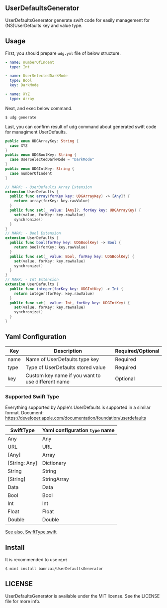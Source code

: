 ## UserDefaultsGenerator
UserDefaultsGenerator generate swift code for easily management for (NS)UserDefaults key and value type.

## Usage
First, you should prepare `udg.yml` file of below structure.

```yml
- name: numberOfIndent
  type: Int

- name: UserSelectedDarkMode
  type: Bool
  key: DarkMode

- name: XYZ
  type: Array
```

Next, and exec below command.
```
$ udg generate 
```

Last, you can confirm result of udg command about generated swift code for managiment UserDefaults.
```swift
public enum UDGArrayKey: String {
  case XYZ
}
public enum UDGBoolKey: String {
  case UserSelectedDarkMode = "DarkMode"
}
public enum UDGIntKey: String {
  case numberOfIndent
}

// MARK: - UserDefaults Array Extension
extension UserDefaults {
  public func array(forKey key: UDGArrayKey) -> [Any]? {
    return array(forKey: key.rawValue)
  }
  public func set(_ value: [Any]?, forKey key: UDGArrayKey) {
    set(value, forKey: key.rawValue)
    synchronize()
  }
}
// MARK: - Bool Extension
extension UserDefaults {
  public func bool(forKey key: UDGBoolKey) -> Bool {
    return bool(forKey: key.rawValue)
  }
  public func set(_ value: Bool, forKey key: UDGBoolKey) {
    set(value, forKey: key.rawValue)
    synchronize()
  }
}
// MARK: - Int Extension
extension UserDefaults {
  public func integer(forKey key: UDGIntKey) -> Int {
    return integer(forKey: key.rawValue)
  }
  public func set(_ value: Int, forKey key: UDGIntKey) {
    set(value, forKey: key.rawValue)
    synchronize()
  }
}

```

## Yaml Configuration 
|  Key  |  Description  |  Required/Optional  |
| ---- | ---- | ---- |
|  name  |  Name of UserDefaults type key  |  Required  |
|  type  |  Type of UserDefaults stored value  |  Required  |
|  key  |  Custom key name if you want to use different name  |  Optional  |


### Supported Swift Type
Everything supported by Apple's UserDefaults is supported in a similar format.
Document: https://developer.apple.com/documentation/foundation/userdefaults

|  SwiftType  |  Yaml configuration `type` name  |
| ---- | ---- |
| Any | Any |
| URL | URL |
| [Any]  | Array |
| [String: Any] | Dictionary |
| String | String |
| [String] | StringArray |
| Data | Data |
| Bool | Bool |
| Int | Int |
| Float | Float |
| Double | Double |

[See also, SwiftType.swift](./Sources/UserDefaultsGeneratorCore/SwiftType.swift)

## Install
It is recommended to use `mint`

```shell
$ mint install bannzai/UserDefaultsGenerator
```

## LICENSE
UserDefaultsGenerator is available under the MIT license. See the LICENSE file for more info.

